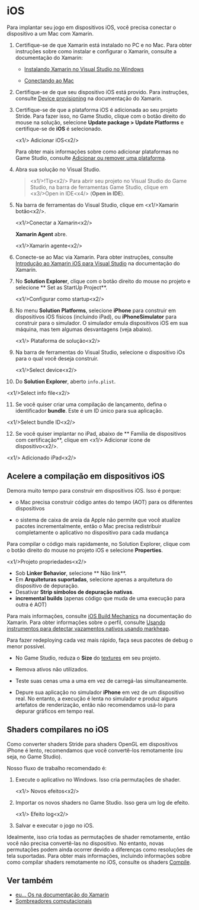 # iOS

Para implantar seu jogo em dispositivos iOS, você precisa conectar o dispositivo a um Mac com Xamarin.

1. Certifique-se de que Xamarin está instalado no PC e no Mac. Para obter instruções sobre como instalar e configurar o Xamarin, consulte a documentação do Xamarin:

   * [Instalando Xamarin no Visual Studio no Windows](https://developer.xamarin.com/guides/cross-platform/getting_started/installation/windows/)

   * [Conectando ao Mac](https://developer.xamarin.com/guides/ios/getting_started/installation/windows/connecting-to-mac/)

2. Certifique-se de que seu dispositivo iOS está provido. Para instruções, consulte [Device provisioning](https://developer.xamarin.com/guides/ios/getting_started/installation/device_provisioning/) na documentação do Xamarin.

3. Certifique-se de que a plataforma iOS é adicionada ao seu projeto Stride. Para fazer isso, no Game Studio, clique com o botão direito do mouse na solução, selecione **Update package > Update Platforms** e certifique-se de **iOS** é selecionado.

   <x1\/> Adicionar iOS<x2\/>

   Para obter mais informações sobre como adicionar plataformas no Game Studio, consulte [Adicionar ou remover uma plataforma](add-or-remove-a-platform.md).

4. Abra sua solução no Visual Studio.

   > <x1\/>!Tip<x2\/>
   > Para abrir seu projeto no Visual Studio do Game Studio, na barra de ferramentas Game Studio, clique em <x3\/>Open in IDE<x4\/> (**Open in IDE**).

5. Na barra de ferramentas do Visual Studio, clique em <x1\/>Xamarin botão<x2\/>.

   <x1\/>Conectar a Xamarin<x2\/>

   **Xamarin Agent** abre.

   <x1\/>Xamarin agente<x2\/>

6. Conecte-se ao Mac via Xamarin. Para obter instruções, consulte [Introdução ao Xamarin iOS para Visual Studio](https://developer.xamarin.com/guides/ios/getting_started/installation/windows/introduction_to_xamarin_ios_for_visual_studio/) na documentação do Xamarin.

7. No **Solution Explorer**, clique com o botão direito do mouse no projeto e selecione ** Set as StartUp Project**.

   <x1\/>Configurar como startup<x2\/>

8. No menu **Solution Platforms**, selecione **iPhone** para construir em dispositivos iOS físicos (incluindo iPad), ou **iPhoneSimulator** para construir para o simulador. O simulador emula dispositivos iOS em sua máquina, mas tem algumas desvantagens (veja abaixo).

   <x1\/> Plataforma de solução<x2\/>

9. Na barra de ferramentas do Visual Studio, selecione o dispositivo iOs para o qual você deseja construir.

   <x1\/>Select device<x2\/>

10. Do **Solution Explorer**, aberto `info.plist`.

   <x1\/>Select info file<x2\/>

11. Se você quiser criar uma compilação de lançamento, defina o identificador **bundle**. Este é um ID único para sua aplicação.

   <x1\/>Select bundle ID<x2\/>

12. Se você quiser implantar no iPad, abaixo de ** Família de dispositivos com certificação**, clique em <x1\/> Adicionar ícone de dispositivo<x2\/>.

   <x1\/> Adicionado iPad<x2\/>

## Acelere a compilação em dispositivos iOS

Demora muito tempo para construir em dispositivos iOS. Isso é porque:

* o Mac precisa construir código antes do tempo (AOT) para os diferentes dispositivos

* o sistema de caixa de areia da Apple não permite que você atualize pacotes incrementalmente, então o Mac precisa redistribuir completamente o aplicativo no dispositivo para cada mudança

Para compilar o código mais rapidamente, no Solution Explorer, clique com o botão direito do mouse no projeto iOS e selecione **Properties**.

<x1\/>Projeto propriedades<x2\/>

* Sob **Linker Behavior**, selecione ** Não link**.
* Em **Arquiteturas suportadas**, selecione apenas a arquitetura do dispositivo de depuração.
* Desativar **Strip símbolos de depuração nativas**.
* **incremental builds** (apenas código que muda de uma execução para outra é AOT)

Para mais informações, consulte [iOS Build Mechanics](https://developer.xamarin.com/guides/ios/advanced_topics/ios-build-mechanics/) na documentação do Xamarin. Para obter informações sobre o perfil, consulte [Usando instrumentos para detectar vazamentos nativos usando markheap](https://developer.xamarin.com/guides/ios/deployment,_testing,_and_metrics/using_instruments_to_detect_native_leaks_using_markheap).

Para fazer redeploying cada vez mais rápido, faça seus pacotes de debug o menor possível.

* No Game Studio, reduza o **Size** do [textures](../graphics/textures/index.md) em seu projeto.

* Remova ativos não utilizados.

* Teste suas cenas uma a uma em vez de carregá-las simultaneamente.

* Depure sua aplicação no simulador **iPhone** em vez de um dispositivo real. No entanto, a execução é lenta no simulador e produz alguns artefatos de renderização, então não recomendamos usá-lo para depurar gráficos em tempo real.

## Shaders compilares no iOS

Como converter shaders Stride para shaders OpenGL em dispositivos iPhone é lento, recomendamos que você convertê-los remotamente (ou seja, no Game Studio).

Nosso fluxo de trabalho recomendado é:

1. Execute o aplicativo no Windows. Isso cria permutações de shader.

   <x1\/> Novos efeitos<x2\/>

2. Importar os novos shaders no Game Studio. Isso gera um log de efeito.

   <x1\/> Efeito log<x2\/>

3. Salvar e executar o jogo no iOS.

Idealmente, isso cria todas as permutações de shader remotamente, então você não precisa convertê-las no dispositivo. No entanto, novas permutações podem ainda ocorrer devido a diferenças como resoluções de tela suportadas. Para obter mais informações, incluindo informações sobre como compilar shaders remotamente no iOS, consulte os shaders [Compile](../graphics/effects-and-shaders/compile-shaders.md).

## Ver também

* [eu... Os na documentação do Xamarin](https://developer.xamarin.com/guides/ios/)
* [Sombreadores computacionais](../graphics/effects-and-shaders/compile-shaders.md)